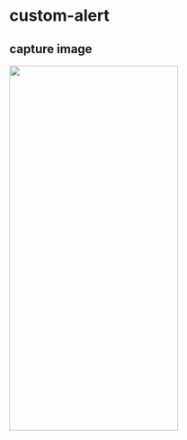 # custom-alert

## capture image
<img src="https://user-images.githubusercontent.com/43785575/157492559-b5ee0f27-db6f-484e-b61b-f0c428ec68d3.png" width="300" height="649">

<br>
